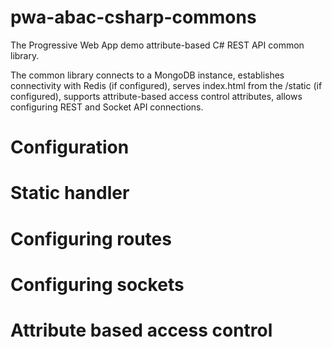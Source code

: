 # pwa-abac-csharp-commons

The Progressive Web App demo attribute-based C# REST API common library. 

The common library connects to a MongoDB instance, establishes connectivity with Redis (if configured), serves index.html from the /static (if configured), supports attribute-based access control attributes, allows configuring REST and Socket API connections.

# Configuration

# Static handler

# Configuring routes

# Configuring sockets

# Attribute based access control


